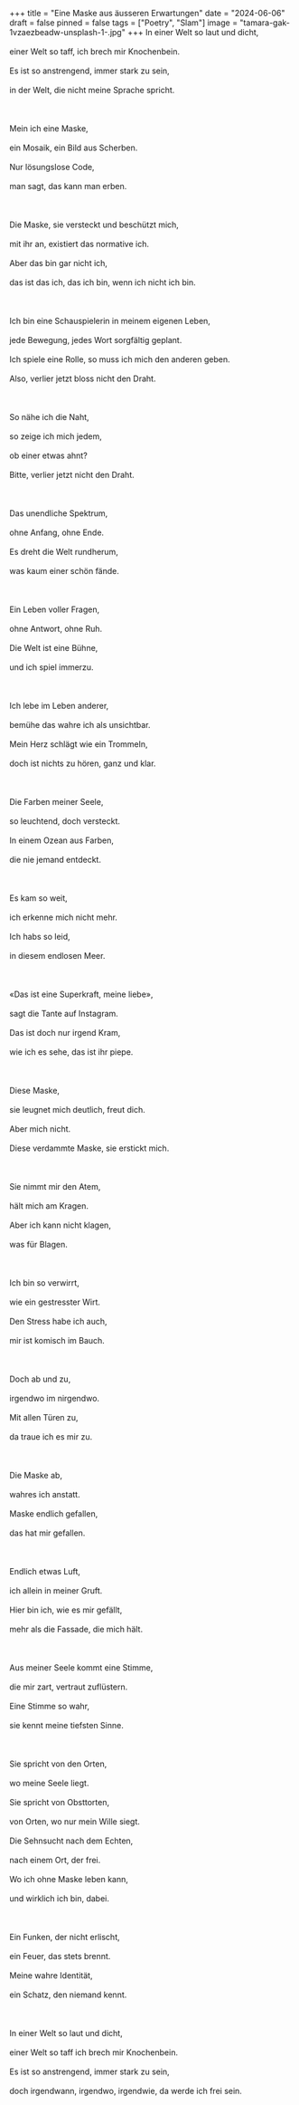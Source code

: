 +++
title = "Eine Maske aus äusseren Erwartungen"
date = "2024-06-06"
draft = false
pinned = false
tags = ["Poetry", "Slam"]
image = "tamara-gak-1vzaezbeadw-unsplash-1-.jpg"
+++
In einer Welt so laut und dicht,\
\
einer Welt so taff, ich brech mir Knochenbein.\
\
Es ist so anstrengend, immer stark zu sein,\
\
in der Welt, die nicht meine Sprache spricht.\
\
 \
\
Mein ich eine Maske,\
\
ein Mosaik, ein Bild aus Scherben.\
\
Nur lösungslose Code,\
\
man sagt, das kann man erben.\
\
 \
\
Die Maske, sie versteckt und beschützt mich,\
\
mit ihr an, existiert das normative ich.\
\
Aber das bin gar nicht ich,\
\
das ist das ich, das ich bin, wenn ich nicht ich bin.\
\
 \
\
Ich bin eine Schauspielerin in meinem eigenen Leben,\
\
jede Bewegung, jedes Wort sorgfältig geplant.\
\
Ich spiele eine Rolle, so muss ich mich den anderen geben.\
\
Also, verlier jetzt bloss nicht den Draht.\
\
 \
\
So nähe ich die Naht,\
\
so zeige ich mich jedem,\
\
ob einer etwas ahnt?\
\
Bitte, verlier jetzt nicht den Draht.\
\
 \
\
Das unendliche Spektrum,\
\
ohne Anfang, ohne Ende.\
\
Es dreht die Welt rundherum,\
\
was kaum einer schön fände.\
\
 \
\
Ein Leben voller Fragen,\
\
ohne Antwort, ohne Ruh.\
\
Die Welt ist eine Bühne,\
\
und ich spiel immerzu.\
\
 \
\
Ich lebe im Leben anderer,\
\
bemühe das wahre ich als unsichtbar.\
\
Mein Herz schlägt wie ein Trommeln,\
\
doch ist nichts zu hören, ganz und klar.\
\
 \
\
Die Farben meiner Seele,\
\
so leuchtend, doch versteckt.\
\
In einem Ozean aus Farben,\
\
die nie jemand entdeckt.\
\
 \
\
Es kam so weit,\
\
ich erkenne mich nicht mehr.\
\
Ich habs so leid,\
\
in diesem endlosen Meer.\
\
 \
\
«Das ist eine Superkraft, meine liebe»,\
\
sagt die Tante auf Instagram.\
\
Das ist doch nur irgend Kram,\
\
wie ich es sehe, das ist ihr piepe.\
\
 \
\
Diese Maske,\
\
sie leugnet mich deutlich, freut dich.\
\
Aber mich nicht.\
\
Diese verdammte Maske, sie erstickt mich.\
\
 \
\
Sie nimmt mir den Atem,\
\
hält mich am Kragen.\
\
Aber ich kann nicht klagen,\
\
was für Blagen.\
\
 \
\
Ich bin so verwirrt,\
\
wie ein gestresster Wirt.\
\
Den Stress habe ich auch,\
\
mir ist komisch im Bauch.\
\
 \
\
Doch ab und zu,\
\
irgendwo im nirgendwo.\
\
Mit allen Türen zu,\
\
da traue ich es mir zu.\
\
 \
\
Die Maske ab,\
\
wahres ich anstatt.\
\
Maske endlich gefallen,\
\
das hat mir gefallen.\
\
 \
\
Endlich etwas Luft,\
\
ich allein in meiner Gruft.\
\
Hier bin ich, wie es mir gefällt,\
\
mehr als die Fassade, die mich hält.\
\
 \
\
Aus meiner Seele kommt eine Stimme,\
\
die mir zart, vertraut zuflüstern.\
\
Eine Stimme so wahr,\
\
sie kennt meine tiefsten Sinne.\
\
 \
\
Sie spricht von den Orten,\
\
wo meine Seele liegt.\
\
Sie spricht von Obsttorten,\
\
von Orten, wo nur mein Wille siegt.\
\
Die Sehnsucht nach dem Echten,\
\
nach einem Ort, der frei.\
\
Wo ich ohne Maske leben kann,\
\
und wirklich ich bin, dabei.\
\
 \
\
Ein Funken, der nicht erlischt,\
\
ein Feuer, das stets brennt.\
\
Meine wahre Identität,\
\
ein Schatz, den niemand kennt.\
\
 \
\
In einer Welt so laut und dicht,\
\
einer Welt so taff ich brech mir Knochenbein.\
\
Es ist so anstrengend, immer stark zu sein,\
\
doch irgendwann, irgendwo, irgendwie, da werde ich frei sein.